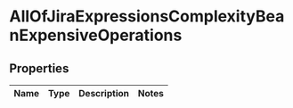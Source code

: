 # AllOfJiraExpressionsComplexityBeanExpensiveOperations

## Properties
Name | Type | Description | Notes
------------ | ------------- | ------------- | -------------
